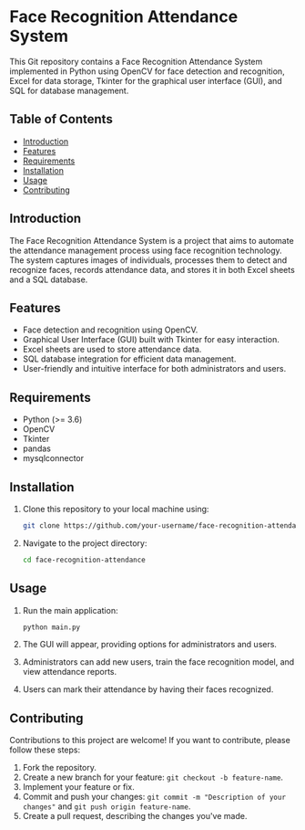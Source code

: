 # Face Recognition Attendance System

This Git repository contains a Face Recognition Attendance System implemented in Python using OpenCV for face detection and recognition, Excel for data storage, Tkinter for the graphical user interface (GUI), and SQL for database management.

## Table of Contents

- [Introduction](#introduction)
- [Features](#features)
- [Requirements](#requirements)
- [Installation](#installation)
- [Usage](#usage)
- [Contributing](#contributing)


## Introduction

The Face Recognition Attendance System is a project that aims to automate the attendance management process using face recognition technology. The system captures images of individuals, processes them to detect and recognize faces, records attendance data, and stores it in both Excel sheets and a SQL database.

## Features

- Face detection and recognition using OpenCV.
- Graphical User Interface (GUI) built with Tkinter for easy interaction.
- Excel sheets are used to store attendance data.
- SQL database integration for efficient data management.
- User-friendly and intuitive interface for both administrators and users.

## Requirements

- Python (>= 3.6)
- OpenCV
- Tkinter
- pandas
- mysqlconnector


## Installation

1. Clone this repository to your local machine using:

   ```bash
   git clone https://github.com/your-username/face-recognition-attendance.git
   ```

2. Navigate to the project directory:

   ```bash
   cd face-recognition-attendance
   ```



## Usage

1. Run the main application:

   ```bash
   python main.py
   ```

2. The GUI will appear, providing options for administrators and users.
3. Administrators can add new users, train the face recognition model, and view attendance reports.
4. Users can mark their attendance by having their faces recognized.

## Contributing

Contributions to this project are welcome! If you want to contribute, please follow these steps:

1. Fork the repository.
2. Create a new branch for your feature: `git checkout -b feature-name`.
3. Implement your feature or fix.
4. Commit and push your changes: `git commit -m "Description of your changes"` and `git push origin feature-name`.
5. Create a pull request, describing the changes you've made.


